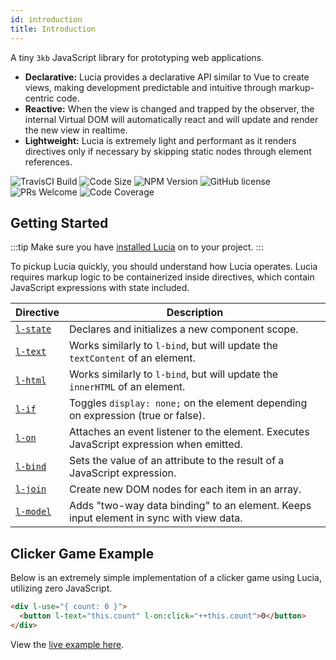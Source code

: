 ```yaml
---
id: introduction
title: Introduction
---
```


A tiny `3kb` JavaScript library for prototyping web applications.

- **Declarative:** Lucia provides a declarative API similar to Vue to create views, making development predictable and intuitive through markup-centric code.
- **Reactive:** When the view is changed and trapped by the observer, the internal Virtual DOM will automatically react and will update and render the new view in realtime.
- **Lightweight:** Lucia is extremely light and performant as it renders directives only if necessary by skipping static nodes through element references.

![TravisCI Build](https://badgen.net/travis/aidenybai/lucia?color=7460E1&labelColor=1D1E32&style=flat-square&label=build) ![Code Size](https://badgen.net/badgesize/brotli/https/unpkg.com/lucia?color=7460E1&labelColor=1D1E32&style=flat-square&label=size) ![NPM Version](https://img.shields.io/npm/v/lucia?color=7460E1&labelColor=1D1E32&style=flat-square) ![GitHub license](https://img.shields.io/badge/license-MIT-blue.svg?color=7460E1&labelColor=1D1E32&style=flat-square) ![PRs Welcome](https://img.shields.io/badge/PRs-welcome-brightgreen.svg?color=7460E1&labelColor=1D1E32&style=flat-square) ![Code Coverage](https://img.shields.io/coveralls/github/aidenybai/lucia?color=7460E1&labelColor=1D1E32&style=flat-square)

## Getting Started

:::tip
Make sure you have [installed Lucia](/docs/essentials/installation) on to your project.
:::

To pickup Lucia quickly, you should understand how Lucia operates. Lucia requires markup logic to be containerized inside directives, which contain JavaScript expressions with state included.

| Directive                                       | Description                                                                             |
| ----------------------------------------------- | --------------------------------------------------------------------------------------- |
| [`l-state`](/docs/essentials/components)     | Declares and initializes a new component scope.                                         |
| [`l-text`](/docs/essentials/textInterpolation)  | Works similarly to `l-bind`, but will update the `textContent` of an element.           |
| [`l-html`](/docs/essentials/textInterpolation)  | Works similarly to `l-bind`, but will update the `innerHTML` of an element.             |
| [`l-if`](/docs/essentials/conditionals)         | Toggles `display: none;` on the element depending on expression (true or false).        |
| [`l-on`](/docs/essentials/eventHandling)        | Attaches an event listener to the element. Executes JavaScript expression when emitted. |
| [`l-bind`](/docs/essentials/attributeBinding)   | Sets the value of an attribute to the result of a JavaScript expression.                |
| [`l-join`](/docs/essentials/joiningItems)       | Create new DOM nodes for each item in an array.                                         |
| [`l-model`](/docs/essentials/formInputBindings) | Adds "two-way data binding" to an element. Keeps input element in sync with view data.  |

## Clicker Game Example

Below is an extremely simple implementation of a clicker game using Lucia, utilizing zero JavaScript.

```html
<div l-use="{ count: 0 }">
  <button l-text="this.count" l-on:click="++this.count">0</button>
</div>
```

View the [live example here](https://codepen.io/aidenybai/pen/jOrXdKj).
